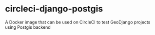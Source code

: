 # circleci-django-postgis
A Docker image that can be used on CircleCI to test GeoDjango projects using Postgis backend

